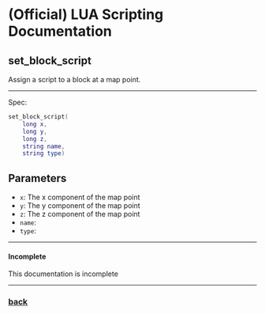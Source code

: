 
# (Official) LUA Scripting Documentation

## set_block_script

Assign a script to a block at a map point.

___

Spec:

```lua
set_block_script(
	long x,
	long y,
	long z,
	string name,
	string type)
```

## Parameters

- `x`: The x component of the map point
- `y`: The y component of the map point
- `z`: The z component of the map point
- `name`: 
- `type`: 

___

#### Incomplete

This documentation is incomplete

___

### [back](../blocks)
